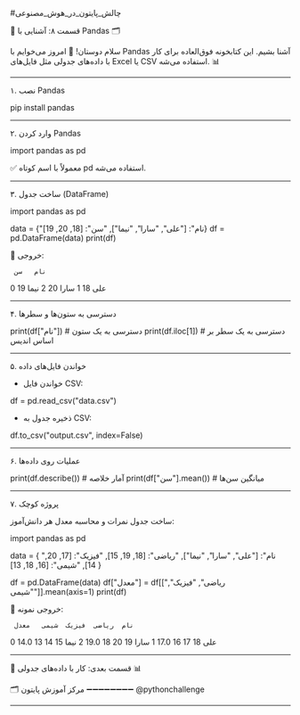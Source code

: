 #چالش_پایتون_در_هوش_مصنوعی

🧠 قسمت ۸: آشنایی با Pandas 🗂

سلام دوستان! 👋
امروز می‌خوایم با Pandas آشنا بشیم. این کتابخونه فوق‌العاده برای کار با داده‌های جدولی مثل فایل‌های Excel یا CSV استفاده می‌شه. 📊

---
 ۱. نصب Pandas

pip install pandas

---
 ۲. وارد کردن Pandas

import pandas as pd

✅ معمولاً با اسم کوتاه pd استفاده می‌شه.

---
 ۳. ساخت جدول (DataFrame)

import pandas as pd

data = {"نام": ["علی", "سارا", "نیما"], "سن": [18, 20, 19]}
df = pd.DataFrame(data)
print(df)

📌 خروجی:

     نام   سن
0   علی   18
1  سارا   20
2  نیما   19

---
 ۴. دسترسی به ستون‌ها و سطرها

print(df["نام"])      # دسترسی به یک ستون
print(df.iloc[1])     # دسترسی به یک سطر بر اساس اندیس

---
 ۵. خواندن فایل‌های داده

* خواندن فایل CSV:

df = pd.read_csv("data.csv")

* ذخیره جدول به CSV:

df.to_csv("output.csv", index=False)

---
 ۶. عملیات روی داده‌ها

print(df.describe())   # آمار خلاصه
print(df["سن"].mean())  # میانگین سن‌ها

---
 ۷. پروژه کوچک

ساخت جدول نمرات و محاسبه معدل هر دانش‌آموز:

import pandas as pd

data = {
    "نام": ["علی", "سارا", "نیما"],
    "ریاضی": [18, 19, 15],
    "فیزیک": [17, 20, 14],
    "شیمی": [16, 18, 13]
}

df = pd.DataFrame(data)
df["معدل"] = df[["ریاضی", "فیزیک", "شیمی"]].mean(axis=1)
print(df)

📌 خروجی نمونه:

     نام  ریاضی  فیزیک  شیمی   معدل
0   علی    18     17     16   17.0
1  سارا    19     20     18   19.0
2  نیما    15     14     13   14.0

---

👀 قسمت بعدی: کار با داده‌های جدولی 📊

🗂 مرکز آموزش پایتون
➖➖➖➖➖➖➖➖
@pythonchallenge

---
